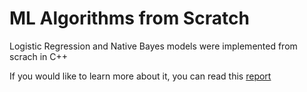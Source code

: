 # ML Algorithms from Scratch

Logistic Regression and Native Bayes models were implemented from scrach in C++

If you would like to learn more about it, you can read this [report](/ML-Algorithms-from-Scratch/ML_Algorithms_from_Scratch_Report.pdf)
